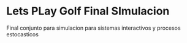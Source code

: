 # Lets PLay Golf Final SImulacion  

Final conjunto para simulacion para sistemas interactivos y procesos estocasticos 
 
